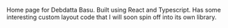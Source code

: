 Home page for Debdatta Basu. Built using React and Typescript. Has some interesting custom layout code that I will soon 
spin off into its own library. 